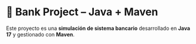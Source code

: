 # 🏦 Bank Project – Java + Maven  

Este proyecto es una **simulación de sistema bancario** desarrollado en **Java 17** y gestionado con **Maven**.  

